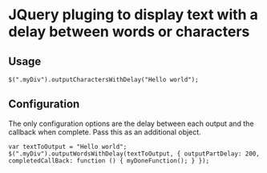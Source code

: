 # JQuery pluging to display text with a delay between words or characters

## Usage

```
$(".myDiv").outputCharactersWithDelay("Hello world");
```

## Configuration

The only configuration options are the delay between each output and the callback when complete. Pass this as an additional object.

```
var textToOutput = "Hello world";
$(".myDiv").outputWordsWithDelay(textToOutput, { outputPartDelay: 200, completedCallBack: function () { myDoneFunction(); } });
```
